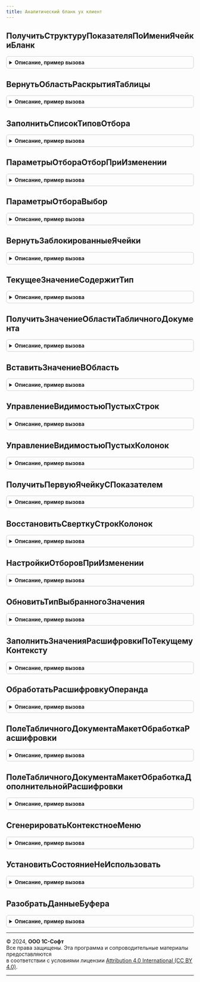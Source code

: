 ```yaml
---
title: Аналитический бланк ух клиент
---
```



## ПолучитьСтруктуруПоказателяПоИмениЯчейкиБланк
<details style="margin: 1em 0; padding: 0.5em; border: 1px solid #ccc; border-radius: 6px;">

<summary style="font-weight: bold; cursor: pointer;">Описание, пример вызова</summary>

```bsl

Функция ПолучитьСтруктуруПоказателяПоИмениЯчейкиБланк(ИмяЯчейки) Экспорт
```

Пример вызова
```bsl
Результат = АналитическийБланкУХКлиент.ПолучитьСтруктуруПоказателяПоИмениЯчейкиБланк(ИмяЯчейки) 
```
</details>

## ВернутьОбластьРаскрытияТаблицы
<details style="margin: 1em 0; padding: 0.5em; border: 1px solid #ccc; border-radius: 6px;">

<summary style="font-weight: bold; cursor: pointer;">Описание, пример вызова</summary>

```bsl

Функция ВернутьОбластьРаскрытияТаблицы(ПолеТабличногоДокументаМакет,ОбъектАналитческогоБланка,ОбластьИмя) Экспорт
```

Пример вызова
```bsl
Результат = АналитическийБланкУХКлиент.ВернутьОбластьРаскрытияТаблицы(ПолеТабличногоДокументаМакет, ОбъектАналитческогоБланка, ОбластьИмя)  
```
</details>

## ЗаполнитьСписокТиповОтбора
<details style="margin: 1em 0; padding: 0.5em; border: 1px solid #ccc; border-radius: 6px;">

<summary style="font-weight: bold; cursor: pointer;">Описание, пример вызова</summary>

```bsl

Процедура ЗаполнитьСписокТиповОтбора(СписокВыбораЗначение,СписокВыбораПредставление,ТекущиеДанные,ПериодЗаблокирован,Иерархический,ФиксированныйОтбор = Ложь) Экспорт
```

Пример вызова
```bsl
АналитическийБланкУХКлиент.ЗаполнитьСписокТиповОтбора(СписокВыбораЗначение, СписокВыбораПредставление, ТекущиеДанные, ПериодЗаблокирован, Иерархический, ФиксированныйОтбор);
```
</details>

## ПараметрыОтбораОтборПриИзменении
<details style="margin: 1em 0; padding: 0.5em; border: 1px solid #ccc; border-radius: 6px;">

<summary style="font-weight: bold; cursor: pointer;">Описание, пример вызова</summary>

```bsl

Процедура ПараметрыОтбораОтборПриИзменении(Элемент,Элементы) Экспорт
```

Пример вызова
```bsl
АналитическийБланкУХКлиент.ПараметрыОтбораОтборПриИзменении(Элемент, Элементы) 
```
</details>

## ПараметрыОтбораВыбор
<details style="margin: 1em 0; padding: 0.5em; border: 1px solid #ccc; border-radius: 6px;">

<summary style="font-weight: bold; cursor: pointer;">Описание, пример вызова</summary>

```bsl

Процедура ПараметрыОтбораВыбор(Элементы,Элемент,СтандартнаяОбработка) Экспорт
```

Пример вызова
```bsl
АналитическийБланкУХКлиент.ПараметрыОтбораВыбор(Элементы, Элемент, СтандартнаяОбработка) 
```
</details>

## ВернутьЗаблокированныеЯчейки
<details style="margin: 1em 0; padding: 0.5em; border: 1px solid #ccc; border-radius: 6px;">

<summary style="font-weight: bold; cursor: pointer;">Описание, пример вызова</summary>

```bsl

Функция ВернутьЗаблокированныеЯчейки(ВидОтчета,тОбъектАБ,СтруктураРасшифровки) Экспорт
```

Пример вызова
```bsl
Результат = АналитическийБланкУХКлиент.ВернутьЗаблокированныеЯчейки(ВидОтчета, тОбъектАБ, СтруктураРасшифровки) 
```
</details>

## ТекущееЗначениеСодержитТип
<details style="margin: 1em 0; padding: 0.5em; border: 1px solid #ccc; border-radius: 6px;">

<summary style="font-weight: bold; cursor: pointer;">Описание, пример вызова</summary>

```bsl

Функция ТекущееЗначениеСодержитТип(ТекущийОтбор,ТипЗначенияСтрока) Экспорт
```

Пример вызова
```bsl
Результат = АналитическийБланкУХКлиент.ТекущееЗначениеСодержитТип(ТекущийОтбор, ТипЗначенияСтрока));
```
</details>

## ПолучитьЗначениеОбластиТабличногоДокумента
<details style="margin: 1em 0; padding: 0.5em; border: 1px solid #ccc; border-radius: 6px;">

<summary style="font-weight: bold; cursor: pointer;">Описание, пример вызова</summary>

```bsl

Функция ПолучитьЗначениеОбластиТабличногоДокумента(ОбластьТабличногоДокумента) Экспорт
```

Пример вызова
```bsl
Результат = АналитическийБланкУХКлиент.ПолучитьЗначениеОбластиТабличногоДокумента(ОбластьТабличногоДокумента) 
```
</details>

## ВставитьЗначениеВОбласть
<details style="margin: 1em 0; padding: 0.5em; border: 1px solid #ccc; border-radius: 6px;">

<summary style="font-weight: bold; cursor: pointer;">Описание, пример вызова</summary>

```bsl

Процедура ВставитьЗначениеВОбласть(СтруктураРасшифровки,ТекущееЗначениеПоказателяЧисло,ЗначениеОбласти,ЛогИзмененныхПоказателей,ОписаниеИзменений) Экспорт
```

Пример вызова
```bsl
АналитическийБланкУХКлиент.ВставитьЗначениеВОбласть(СтруктураРасшифровки, ТекущееЗначениеПоказателяЧисло, ЗначениеОбласти, ЛогИзмененныхПоказателей, ОписаниеИзменений) 
```
</details>

## УправлениеВидимостьюПустыхСтрок
<details style="margin: 1em 0; padding: 0.5em; border: 1px solid #ccc; border-radius: 6px;">

<summary style="font-weight: bold; cursor: pointer;">Описание, пример вызова</summary>

```bsl

// Скрывает в макете строки, содержащие области со значеними,
// если такие области не содержат значений в пределах строки.
//
Процедура УправлениеВидимостьюПустыхСтрок(ЭтаФорма) Экспорт
```

Пример вызова
```bsl
АналитическийБланкУХКлиент.УправлениеВидимостьюПустыхСтрок(ЭтаФорма) 
```
</details>

## УправлениеВидимостьюПустыхКолонок
<details style="margin: 1em 0; padding: 0.5em; border: 1px solid #ccc; border-radius: 6px;">

<summary style="font-weight: bold; cursor: pointer;">Описание, пример вызова</summary>

```bsl

// Скрывает в макете колонки, содержащие области со значеними,
// если такие области не содержат значений в пределах колонки.
//
Процедура УправлениеВидимостьюПустыхКолонок(ЭтаФорма) Экспорт
```

Пример вызова
```bsl
АналитическийБланкУХКлиент.УправлениеВидимостьюПустыхКолонок(ЭтаФорма) 
```
</details>

## ПолучитьПервуюЯчейкуСПоказателем
<details style="margin: 1em 0; padding: 0.5em; border: 1px solid #ccc; border-radius: 6px;">

<summary style="font-weight: bold; cursor: pointer;">Описание, пример вызова</summary>

```bsl

Процедура ПолучитьПервуюЯчейкуСПоказателем(Макет,ИндексПервойСтроки,ИндексПервойКолонки) Экспорт
```

Пример вызова
```bsl
АналитическийБланкУХКлиент.ПолучитьПервуюЯчейкуСПоказателем(Макет, ИндексПервойСтроки, ИндексПервойКолонки));
```
</details>

## ВосстановитьСверткуСтрокКолонок
<details style="margin: 1em 0; padding: 0.5em; border: 1px solid #ccc; border-radius: 6px;">

<summary style="font-weight: bold; cursor: pointer;">Описание, пример вызова</summary>

```bsl

Процедура ВосстановитьСверткуСтрокКолонок(ЭтаФорма) Экспорт
```

Пример вызова
```bsl
АналитическийБланкУХКлиент.ВосстановитьСверткуСтрокКолонок(ЭтаФорма) 
```
</details>

## НастройкиОтборовПриИзменении
<details style="margin: 1em 0; padding: 0.5em; border: 1px solid #ccc; border-radius: 6px;">

<summary style="font-weight: bold; cursor: pointer;">Описание, пример вызова</summary>

```bsl

Процедура НастройкиОтборовПриИзменении(ЭтаФорма,ВидСравненияКэш,Элемент) Экспорт
```

Пример вызова
```bsl
АналитическийБланкУХКлиент.НастройкиОтборовПриИзменении(ЭтаФорма, ВидСравненияКэш, Элемент) 
```
</details>

## ОбновитьТипВыбранногоЗначения
<details style="margin: 1em 0; padding: 0.5em; border: 1px solid #ccc; border-radius: 6px;">

<summary style="font-weight: bold; cursor: pointer;">Описание, пример вызова</summary>

```bsl

Процедура ОбновитьТипВыбранногоЗначения(ЭтаФорма,Элемент, ОчищатьЗначениеОтбора = Ложь) Экспорт
```

Пример вызова
```bsl
АналитическийБланкУХКлиент.ОбновитьТипВыбранногоЗначения(ЭтаФорма, Элемент, ОчищатьЗначениеОтбора);
```
</details>

## ЗаполнитьЗначенияРасшифровкиПоТекущемуКонтексту
<details style="margin: 1em 0; padding: 0.5em; border: 1px solid #ccc; border-radius: 6px;">

<summary style="font-weight: bold; cursor: pointer;">Описание, пример вызова</summary>

```bsl

Процедура ЗаполнитьЗначенияРасшифровкиПоТекущемуКонтексту(ЭтаФорма,Область,СтруктураРасшифровки) Экспорт
```

Пример вызова
```bsl
АналитическийБланкУХКлиент.ЗаполнитьЗначенияРасшифровкиПоТекущемуКонтексту(ЭтаФорма, Область, СтруктураРасшифровки) 
```
</details>

## ОбработатьРасшифровкуОперанда
<details style="margin: 1em 0; padding: 0.5em; border: 1px solid #ccc; border-radius: 6px;">

<summary style="font-weight: bold; cursor: pointer;">Описание, пример вызова</summary>

```bsl

Процедура ОбработатьРасшифровкуОперанда(ЭтаФорма,ТекущаяОбластьРасшифровка,СтруктураПараметровДляВызоваРасшифровки) Экспорт
```

Пример вызова
```bsl
АналитическийБланкУХКлиент.ОбработатьРасшифровкуОперанда(ЭтаФорма, ТекущаяОбластьРасшифровка, СтруктураПараметровДляВызоваРасшифровки) 
```
</details>

## ПолеТабличногоДокументаМакетОбработкаРасшифровки
<details style="margin: 1em 0; padding: 0.5em; border: 1px solid #ccc; border-radius: 6px;">

<summary style="font-weight: bold; cursor: pointer;">Описание, пример вызова</summary>

```bsl

Процедура ПолеТабличногоДокументаМакетОбработкаРасшифровки(ЭтаФорма,Элемент, Расшифровка, СтандартнаяОбработка, ДополнительныеПараметры) Экспорт
```

Пример вызова
```bsl
АналитическийБланкУХКлиент.ПолеТабличногоДокументаМакетОбработкаРасшифровки(ЭтаФорма, Элемент, Расшифровка, СтандартнаяОбработка, ДополнительныеПараметры)
```
</details>

## ПолеТабличногоДокументаМакетОбработкаДополнительнойРасшифровки
<details style="margin: 1em 0; padding: 0.5em; border: 1px solid #ccc; border-radius: 6px;">

<summary style="font-weight: bold; cursor: pointer;">Описание, пример вызова</summary>

```bsl

Процедура ПолеТабличногоДокументаМакетОбработкаДополнительнойРасшифровки(ЭтаФорма,Элемент, Расшифровка, СтандартнаяОбработка, ДополнительныеПараметры) Экспорт
```

Пример вызова
```bsl
АналитическийБланкУХКлиент.ПолеТабличногоДокументаМакетОбработкаДополнительнойРасшифровки(ЭтаФорма, Элемент, Расшифровка, СтандартнаяОбработка, ДополнительныеПараметры) 
```
</details>

## СгенерироватьКонтекстноеМеню
<details style="margin: 1em 0; padding: 0.5em; border: 1px solid #ccc; border-radius: 6px;">

<summary style="font-weight: bold; cursor: pointer;">Описание, пример вызова</summary>

```bsl

Процедура СгенерироватьКонтекстноеМеню(ЭтаФорма,Элемент,Режим = Неопределено) Экспорт
```

Пример вызова
```bsl
АналитическийБланкУХКлиент.СгенерироватьКонтекстноеМеню(ЭтаФорма, Элемент, Режим);
```
</details>

## УстановитьСостояниеНеИспользовать
<details style="margin: 1em 0; padding: 0.5em; border: 1px solid #ccc; border-radius: 6px;">

<summary style="font-weight: bold; cursor: pointer;">Описание, пример вызова</summary>

```bsl


Процедура УстановитьСостояниеНеИспользовать(ЭтаФорма,ТекстСообщения) Экспорт
```

Пример вызова
```bsl
АналитическийБланкУХКлиент.УстановитьСостояниеНеИспользовать(ЭтаФорма, ТекстСообщения) 
```
</details>

## РазобратьДанныеБуфера
<details style="margin: 1em 0; padding: 0.5em; border: 1px solid #ccc; border-radius: 6px;">

<summary style="font-weight: bold; cursor: pointer;">Описание, пример вызова</summary>

```bsl

Процедура РазобратьДанныеБуфера(ДанныеБуфера,МассивСтрок,МассивЗначений) Экспорт
```

Пример вызова
```bsl
АналитическийБланкУХКлиент.РазобратьДанныеБуфера(ДанныеБуфера, МассивСтрок, МассивЗначений) 
```
</details>

---

© 2024, **ООО 1С-Софт**  
Все права защищены. Эта программа и сопроводительные материалы предоставляются  
в соответствии с условиями лицензии [Attribution 4.0 International (CC BY 4.0)](https://creativecommons.org/licenses/by/4.0/legalcode).

---
